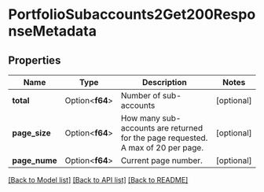 # PortfolioSubaccounts2Get200ResponseMetadata

## Properties

Name | Type | Description | Notes
------------ | ------------- | ------------- | -------------
**total** | Option<**f64**> | Number of sub-accounts | [optional]
**page_size** | Option<**f64**> | How many sub-accounts are returned for the page requested. A max of 20 per page. | [optional]
**page_nume** | Option<**f64**> | Current page number. | [optional]

[[Back to Model list]](../README.md#documentation-for-models) [[Back to API list]](../README.md#documentation-for-api-endpoints) [[Back to README]](../README.md)



